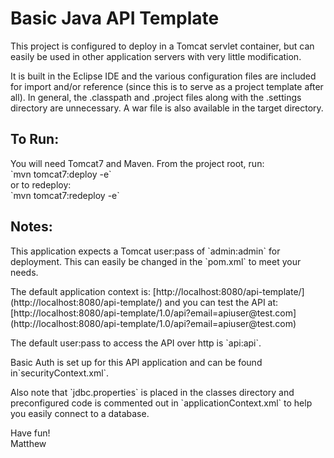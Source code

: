 # Basic Java API Template

<p>
This project is configured to deploy in a Tomcat servlet container, but can easily be used in other application servers with very little modification.
</p>
<p>
It is built in the Eclipse IDE and the various configuration files are included for import and/or reference (since this is to serve as a project template after all). In general, the .classpath and .project files along with the .settings directory are unnecessary. A war file is also available in the target directory.
</p>

## To Run:

<p>
You will need Tomcat7 and Maven. From the project root, run:<br>
`mvn tomcat7:deploy -e`<br>
or to redeploy:<br>
`mvn tomcat7:redeploy -e`<br>
</p>

## Notes:

<p>
This application expects a Tomcat user:pass of `admin:admin` for deployment. This can easily be changed in the `pom.xml` to meet your needs.	
</p>
<p>
The default application context is:
[http://localhost:8080/api-template/](http://localhost:8080/api-template/)
and you can test the API at:
[http://localhost:8080/api-template/1.0/api?email=apiuser@test.com](http://localhost:8080/api-template/1.0/api?email=apiuser@test.com)
</p>
<p>
The default user:pass to access the API over http is `api:api`.
</p>
<p>
Basic Auth is set up for this API application and can be found in`securityContext.xml`.
</p>
<p>
Also note that `jdbc.properties` is placed in the classes directory and preconfigured code is commented out in `applicationContext.xml` to help you easily connect to a database.
</p>
<p>
Have fun!
<br>
Matthew
</p>